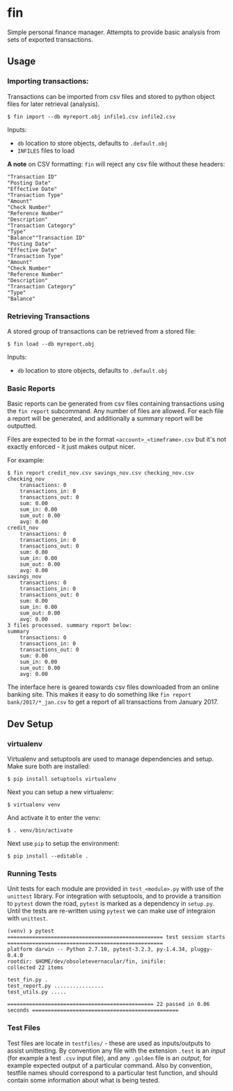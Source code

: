# fin

Simple personal finance manager. Attempts to provide basic analysis from sets of
exported transactions.

## Usage

### Importing transactions:

Transactions can be imported from csv files and stored to python object files
for later retrieval (analysis).

```
$ fin import --db myreport.obj infile1.csv infile2.csv
```

Inputs:

* `db` location to store objects, defaults to `.default.obj`
* `INFILES` files to load

**A note** on CSV formatting: `fin` will reject any csv file without these headers:
```
"Transaction ID"
"Posting Date"
"Effective Date"
"Transaction Type"
"Amount"
"Check Number"
"Reference Number"
"Description"
"Transaction Category"
"Type"
"Balance""Transaction ID"
"Posting Date"
"Effective Date"
"Transaction Type"
"Amount"
"Check Number"
"Reference Number"
"Description"
"Transaction Category"
"Type"
"Balance"
```

### Retrieving Transactions

A stored group of transactions can be retrieved from a stored file:

```
$ fin load --db myreport.obj
```

Inputs:

* `db` location to store objects, defaults to `.default.obj`


### Basic Reports

Basic reports can be generated from csv files containing transactions using the
`fin report` subcommand. Any number of files are allowed. For each file a report
will be generated, and additionally a summary report will be outputted.

Files are expected to be in the format `<account>_<timeframe>.csv` but it's not
exactly enforced - it just makes output nicer.

For example:

```
$ fin report credit_nov.csv savings_nov.csv checking_nov.csv
checking_nov
    transactions: 0
    transactions_in: 0
    transactions_out: 0
    sum: 0.00
    sum_in: 0.00
    sum_out: 0.00
    avg: 0.00
credit_nov
    transactions: 0
    transactions_in: 0
    transactions_out: 0
    sum: 0.00
    sum_in: 0.00
    sum_out: 0.00
    avg: 0.00
savings_nov
    transactions: 0
    transactions_in: 0
    transactions_out: 0
    sum: 0.00
    sum_in: 0.00
    sum_out: 0.00
    avg: 0.00
3 files processed. summary report below:
summary
    transactions: 0
    transactions_in: 0
    transactions_out: 0
    sum: 0.00
    sum_in: 0.00
    sum_out: 0.00
    avg: 0.00
```

The interface here is geared towards csv files downloaded from an online banking
site. This makes it easy to do something like `fin report bank/2017/*_jan.csv`
to get a report of all transactions from January 2017.



## Dev Setup


### virtualenv

Virtualenv and setuptools are used to manage dependencies and setup. Make sure
both are installed:

```
$ pip install setuptools virtualenv
```

Next you can setup a new virtualenv:

```
$ virtualenv venv
```

And activate it to enter the venv:

```
$ . venv/bin/activate
```

Next use `pip` to setup the environment:

```
$ pip install --editable .
```

### Running Tests

Unit tests for each module are provided in `test_<module>.py` with use of the
`unittest` library. For integration with setuptools, and to provide a transition
to `pytest` down the road, `pytest` is marked as a dependency in `setup.py`.
Until the tests are re-written using `pytest` we can make use of integraion with
`unittest`.

```
(venv) ❯ pytest
================================================== test session starts ==================================================
platform darwin -- Python 2.7.10, pytest-3.2.3, py-1.4.34, pluggy-0.4.0
rootdir: $HOME/dev/obsoletevernacular/fin, inifile:
collected 22 items

test_fin.py .
test_report.py ................
test_utils.py .....

=============================================== 22 passed in 0.06 seconds ===============================================

```

### Test Files

Test files are locate in `testfiles/` - these are used as inputs/outputs to
assist unittesting. By convention any file with the extension `.test` is an
*input* (for example a test `.csv` input file), and any `.golden` file is an
*output*, for example expected output of a particular command. Also by
convention, testfile names should correspond to a particular test function, and
should contain some information about what is being tested.
